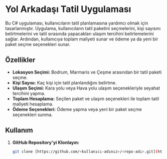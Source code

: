 # Yol Arkadaşı Tatil Uygulaması

Bu C# uygulaması, kullanıcıların tatil planlamasına yardımcı olmak için tasarlanmıştır. Uygulama, kullanıcıların tatil paketini seçmelerini, kişi sayısını belirtmelerini ve tatil sırasında yapacakları ulaşım tercihini belirlemelerini sağlar. Ardından, kullanıcıya toplam maliyeti sunar ve ödeme ya da yeni bir paket seçme seçenekleri sunar.

## Özellikler

- **Lokasyon Seçimi:** Bodrum, Marmaris ve Çeşme arasından bir tatil paketi seçme.
- **Kişi Sayısı:** Kaç kişi için tatil planlandığını belirtme.
- **Ulaşım Seçimi:** Kara yolu veya Hava yolu ulaşım seçenekleriyle seyahat tercihini yapma.
- **Toplam Hesaplama:** Seçilen paket ve ulaşım seçenekleri ile toplam tatil maliyeti hesaplama.
- **Ödeme Seçenekleri:** Ödeme yapma veya yeni bir paket seçme seçenekleri sunma.

## Kullanım

1. **GitHub Repository'yi Klonlayın:**
   ```bash
   git clone [https://github.com/<kullanıcı-adınız>/<repo-adı>.git](https://github.com/furkancengiz6/PracticalHolidayApp.git)
